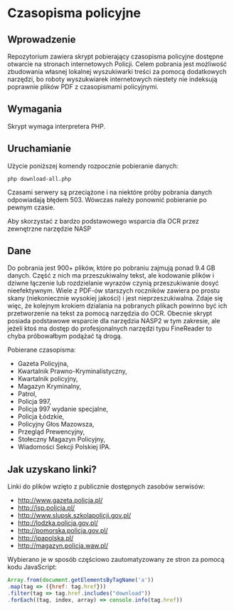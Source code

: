 # Czasopisma policyjne

## Wprowadzenie

Repozytorium zawiera skrypt pobierający czasopisma policyjne dostępne otwarcie na stronach internetowych Policji. Celem pobrania jest możliwość zbudowania własnej lokalnej wyszukiwarki treści za pomocą dodatkowych narzędzi, bo roboty wyszukwiarek internetowych niestety nie indeksują poprawnie plików PDF z czasopismami policyjnymi.

## Wymagania

Skrypt wymaga interpretera PHP.

## Uruchamianie

Użycie poniższej komendy rozpocznie pobieranie danych:

```
php download-all.php
```

Czasami serwery są przeciążone i na niektóre próby pobrania danych odpowiadają błędem 503. Wówczas należy ponownić pobieranie po pewnym czasie.

Aby skorzystać z bardzo podstawowego wsparcia dla OCR przez zewnętrzne narzędzie NASP

## Dane

Do pobrania jest 900+ plików, które po pobraniu zajmują ponad 9.4 GB danych. Część z nich ma przeszukiwalny tekst, ale kodowanie plików i dziwne łączenie lub rozdzielanie wyrazów czynią przeszukiwanie dosyć nieefektywnym. Wiele z PDF-ów starszych roczników zawiera po prostu skany (niekoniecznie wysokiej jakości) i jest nieprzeszukiwalna. Zdaje się więc, że kolejnym krokiem dzialania na pobranych plikach powinno być ich przetworzenie na tekst za pomocą narzędzia do OCR. Obecnie skrypt posiada podstawowe wsparcie dla narzędzia NASP2 w tym zakresie, ale jeżeli ktoś ma dostęp do profesjonalnych narzędzi typu FineReader to chyba próbowałbym podążać tą drogą.

Pobierane czasopisma:

* Gazeta Policyjna,
* Kwartalnik Prawno-Kryminalistyczny,
* Kwartalnik policyjny,
* Magazyn Kryminalny,
* Patrol,
* Policja 997,
* Policja 997 wydanie specjalne,
* Policja Łódzkie,
* Policyjny Głos Mazowsza,
* Przegląd Prewencyjny,
* Stołeczny Magazyn Policyjny,
* Wiadomości Sekcji Polskiej IPA.

## Jak uzyskano linki?

Linki do plików wzięto z publicznie dostępnych zasobów serwisów:
* http://www.gazeta.policja.pl/
* http://isp.policja.pl/
* http://www.slupsk.szkolapolicji.gov.pl/
* http://lodzka.policja.gov.pl/
* http://pomorska.policja.gov.pl/
* http://ipapolska.pl/
* http://magazyn.policja.waw.pl/

Wybierano je w sposób częściowo zautomatyzowany ze stron za pomocą kodu JavaScript:

```JavaScript
Array.from(document.getElementsByTagName('a'))
.map(tag => ({href: tag.href}))
.filter(tag => tag.href.includes("download"))
.forEach((tag, index, array) => console.info(tag.href))
```
